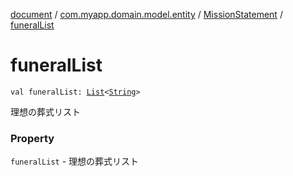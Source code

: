 [document](../../index.md) / [com.myapp.domain.model.entity](../index.md) / [MissionStatement](index.md) / [funeralList](./funeral-list.md)

# funeralList

`val funeralList: `[`List`](https://kotlinlang.org/api/latest/jvm/stdlib/kotlin.collections/-list/index.html)`<`[`String`](https://kotlinlang.org/api/latest/jvm/stdlib/kotlin/-string/index.html)`>`

理想の葬式リスト

### Property

`funeralList` - 理想の葬式リスト
